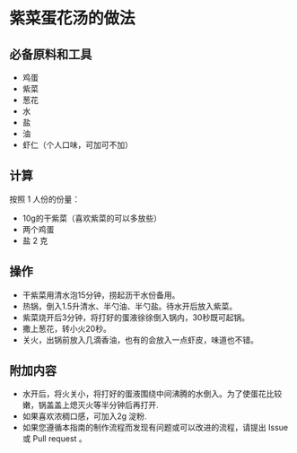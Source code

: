 # 紫菜蛋花汤的做法

## 必备原料和工具

* 鸡蛋
* 紫菜
* 葱花
* 水
* 盐
* 油
* 虾仁（个人口味，可加可不加）

## 计算

按照 1 人份的份量：

* 10g的干紫菜（喜欢紫菜的可以多放些）
* 两个鸡蛋
* 盐 2 克

## 操作

* 干紫菜用清水泡15分钟，捞起沥干水份备用。
* 热锅，倒入1.5升清水、半勺油、半勺盐。待水开后放入紫菜。
* 紫菜烧开后3分钟，将打好的蛋液徐徐倒入锅内，30秒既可起锅。
* 撒上葱花，转小火20秒。
* 关火，出锅前放入几滴香油，也有的会放入一点虾皮，味道也不错。

## 附加内容

* 水开后，将火关小，将打好的蛋液围绕中间沸腾的水倒入。为了使蛋花比较嫩，锅盖盖上熄灭火等半分钟后再打开.
* 如果喜欢浓稠口感，可加入2g 淀粉.
* 如果您遵循本指南的制作流程而发现有问题或可以改进的流程，请提出 Issue 或 Pull request 。

